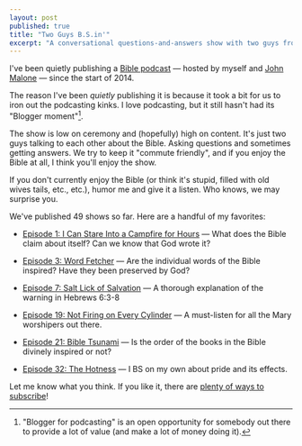 ```yaml
---
layout: post
published: true
title: "Two Guys B.S.in'"
excerpt: "A conversational questions-and-answers show with two guys from Millard Community Church in Omaha, NE"
---
```


I've been quietly publishing a [Bible podcast](http://biblicallyspeaking.fm/) &mdash; hosted by myself and [John Malone](http://biblestudy.net) &mdash; since the start of 2014.

The reason I've been *quietly* publishing it is because it took a bit for us to iron out the podcasting kinks. I love podcasting, but it still hasn't had its "Blogger moment"[^1].

The show is low on ceremony and (hopefully) high on content. It's just two guys talking to each other about the Bible. Asking questions and sometimes getting answers. We try to keep it "commute friendly", and if you enjoy the Bible at all, I think you'll enjoy the show.

If you don't currently enjoy the Bible (or think it's stupid, filled with old wives tails, etc., etc.), humor me and give it a listen. Who knows, we may surprise you.

We've published 49 shows so far. Here are a handful of my favorites:

* [Episode 1: I Can Stare Into a Campfire for Hours](http://biblicallyspeaking.fm/episodes/1-i-can-stare-into-a-campfire-for-hours/) &mdash; What does the Bible claim about itself? Can we know that God wrote it?

* [Episode 3: Word Fetcher](http://biblicallyspeaking.fm/episodes/3-word-fetcher/) &mdash; Are the individual words of the Bible inspired? Have they been preserved by God?

* [Episode 7: Salt Lick of Salvation](http://biblicallyspeaking.fm/episodes/7-salt-lick-of-salvation/) &mdash; A thorough explanation of the warning in Hebrews 6:3-8

* [Episode 19: Not Firing on Every Cylinder](http://biblicallyspeaking.fm/episodes/19-firing-every-cylinder/) &mdash; A must-listen for all the Mary worshipers out there.

* [Episode 21: Bible Tsunami](http://biblicallyspeaking.fm/episodes/21-bible-tsunami/) &mdash; Is the order of the books in the Bible divinely inspired or not?

* [Episode 32: The Hotness](http://biblicallyspeaking.fm/episodes/32-hotness/) &mdash; I BS on my own about pride and its effects.

Let me know what you think. If you like it, there are [plenty of ways to subscribe](http://biblicallyspeaking.fm/subscribe/)!

[^1]: "Blogger for podcasting" is an open opportunity for somebody out there to provide a lot of value (and make a lot of money doing it).
